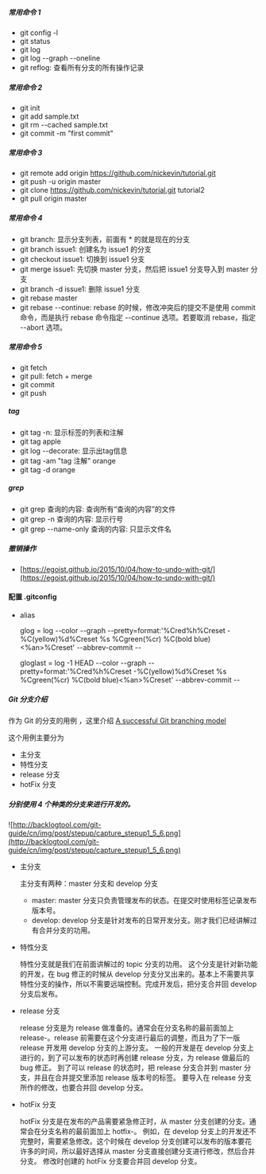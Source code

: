 ##### 常用命令 1
* git config -l
* git status
* git log
* git log --graph --oneline
* git reflog: 查看所有分支的所有操作记录

##### 常用命令 2
* git init
* git add sample.txt
* git rm --cached sample.txt
* git commit -m "first commit"

##### 常用命令 3
* git remote add origin https://github.com/nickevin/tutorial.git
* git push -u origin master
* git clone https://github.com/nickevin/tutorial.git tutorial2
* git pull origin master

##### 常用命令 4
* git branch: 显示分支列表，前面有 * 的就是现在的分支
* git branch issue1: 创建名为 issue1 的分支
* git checkout issue1: 切换到 issue1 分支
* git merge issue1: 先切换 master 分支，然后把 issue1 分支导入到 master 分支
* git branch -d issue1: 删除 issue1 分支
* git rebase master
* git rebase --continue: rebase 的时候，修改冲突后的提交不是使用 commit 命令，而是执行 rebase 命令指定 --continue 选项。若要取消 rebase，指定 --abort 选项。

##### 常用命令 5
* git fetch
* git pull: fetch + merge
* git commit
* git push

##### tag
* git tag -n: 显示标签的列表和注解
* git tag apple
* git log --decorate: 显示出tag信息
* git tag -am "tag 注解" orange
* git tag -d orange

##### grep
* git grep 查询的内容: 查询所有“查询的内容”的文件
* git grep -n 查询的内容: 显示行号
* git grep --name-only 查询的内容: 只显示文件名

##### 撤销操作
* [https://egoist.github.io/2015/10/04/how-to-undo-with-git/](https://egoist.github.io/2015/10/04/how-to-undo-with-git/)

#### 配置 .gitconfig

* alias

     glog = log --color --graph --pretty=format:'%Cred%h%Creset -%C(yellow)%d%Creset %s %Cgreen(%cr) %C(bold blue)<%an>%Creset' --abbrev-commit --
     
    gloglast = log -1 HEAD --color --graph --pretty=format:'%Cred%h%Creset -%C(yellow)%d%Creset %s %Cgreen(%cr) %C(bold blue)<%an>%Creset' --abbrev-commit --

##### Git 分支介绍

作为 Git 的分支的用例 ，这里介绍 [A successful Git branching model](http://nvie.com/posts/a-successful-git-branching-model/)

这个用例主要分为
* 主分支
* 特性分支
* release 分支
* hotFix 分支

##### 分别使用 4 个种类的分支来进行开发的。
![http://backlogtool.com/git-guide/cn/img/post/stepup/capture_stepup1_5_6.png](http://backlogtool.com/git-guide/cn/img/post/stepup/capture_stepup1_5_6.png)

* 主分支
    
  主分支有两种：master 分支和 develop 分支
  * master: master 分支只负责管理发布的状态。在提交时使用标签记录发布版本号。
  * develop: develop 分支是针对发布的日常开发分支。刚才我们已经讲解过有合并分支的功用。

* 特性分支

  特性分支就是我们在前面讲解过的 topic 分支的功用。
  这个分支是针对新功能的开发，在 bug 修正的时候从 develop 分支分叉出来的。基本上不需要共享特性分支的操作，所以不需要远端控制。完成开发后，把分支合并回 develop 分支后发布。
  
* release 分支

  release 分支是为 release 做准备的。通常会在分支名称的最前面加上 release-。release 前需要在这个分支进行最后的调整，而且为了下一版 release 开发用 develop 分支的上游分支。
  一般的开发是在 develop 分支上进行的，到了可以发布的状态时再创建 release 分支，为 release 做最后的 bug 修正。
  到了可以 release 的状态时，把 release 分支合并到 master 分支，并且在合并提交里添加 release 版本号的标签。
  要导入在 release 分支所作的修改，也要合并回 develop 分支。

* hotFix 分支

  hotFix 分支是在发布的产品需要紧急修正时，从 master 分支创建的分支。通常会在分支名称的最前面加上 hotfix-。
  例如，在 develop 分支上的开发还不完整时，需要紧急修改。这个时候在 develop 分支创建可以发布的版本要花许多的时间，所以最好选择从 master 分支直接创建分支进行修改，然后合并分支。
  修改时创建的 hotFix 分支要合并回 develop 分支。 
  
  
  
  
  
  
